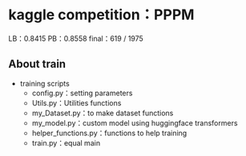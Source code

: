 # kaggle competition：PPPM
LB：0.8415 PB：0.8558
final：619 / 1975

## About train
* training scripts
    * config.py：setting parameters
    * Utils.py：Utilities functions
    * my_Dataset.py：to make dataset functions
    * my_model.py：custom model using huggingface transformers
    * helper_functions.py：functions to help training
    * train.py：equal main
